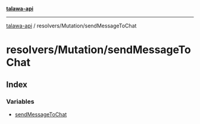 [**talawa-api**](../../../README.md)

***

[talawa-api](../../../modules.md) / resolvers/Mutation/sendMessageToChat

# resolvers/Mutation/sendMessageToChat

## Index

### Variables

- [sendMessageToChat](variables/sendMessageToChat.md)
